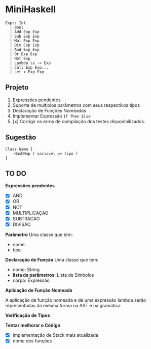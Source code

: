 # MiniHaskell

```
Exp:: Int
  | Bool
  | Add Exp Exp
  | Sub Exp Exp
  | Mul Exp Exp
  | Div Exp Exp
  | And Exp Exp
  | Or Exp Exp
  | Not Exp
  | Lambda \x -> Exp
  | Call Exp Exp...
  | Let x Exp Exp
```

## Projeto

1. Expressões pendentes
2. Suporte de multiplos parâmetros com seus respectivos tipos
3. Declaração de Funções Nomeadas
4. Implementar Expressão `If Then Else`
5. [x] Corrigir os erros de compilação dos testes disponibilizados.

## Sugestão

```
Class Gama {
	HashMap ( variavel => tipo )
}
```

## TO DO

**Expressões pendentes**
+ [x] AND
+ [x] OR
+ [x] NOT
+ [x] MULTIPLICAÇAO
+ [x] SUBTRACAO
+ [x] DIVISÃO

**Parâmetro**
Uma classe que tem:
+ nome
+ tipo

**Declaração de Função**
Uma classe que tem:
+ nome: String
+ **lista de parâmetros**: Lista de Símbolos
+ corpo: Expressão

**Aplicação de Função Nomeada**

A aplicação de função nomeada e de uma expressão lambda serão representadas
da mesma forma na AST e na gramatica

**Verificação de Tipos**

**Tentar melhorar o Código**
+ [x] implementação de Stack mais atualizada
+ [x] nome dos funções
